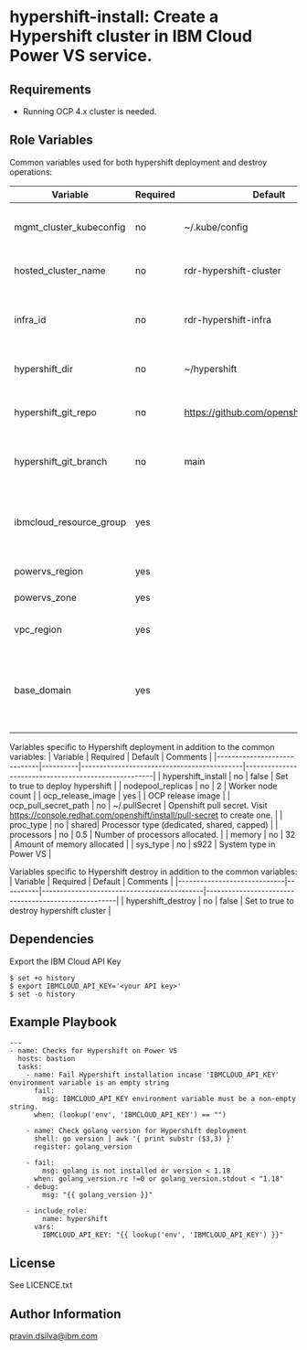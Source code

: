 hypershift-install: Create a Hypershift cluster in IBM Cloud Power VS service.
=========

Requirements
------------

 - Running OCP 4.x cluster is needed.

Role Variables
--------------
Common variables used for both hypershift deployment and destroy operations:

| Variable                    | Required | Default                                    | Comments                                            |
|-----------------------------|----------|--------------------------------------------|-----------------------------------------------------|
| mgmt_cluster_kubeconfig  | no | ~/.kube/config| Path to the management clusters kubeconfig |
| hosted_cluster_name | no  |  rdr-hypershift-cluster | Name of the hypershift cluster |
| infra_id | no  |  rdr-hypershift-infra | Cluster ID with which to tag IBM Cloud resources |
| hypershift_dir | no | ~/hypershift  | Place for the hypershift git repo  |
| hypershift_git_repo | no  | https://github.com/openshift/hypershift  | git repository to install hypershift   |
| hypershift_git_branch | no  | main  |  Hypershift git repository branch  |
| ibmcloud_resource_group | yes  |  |  IBM Cloud Resource group. Click [here](https://cloud.ibm.com/docs/account?topic=account-rgs&interface=ui) for more information   |
|  powervs_region | yes  |  | Power VS region   |
|  powervs_zone | yes  | | Power VS zone   |
|  vpc_region | yes  |   |  Name of the VPC region in IBM Cloud  |
|  base_domain | yes  |   | The base domain of the cluster. It should be an existing CIS domain name  |

Variables specific to Hypershift deployment in addition to the common variables:
| Variable                    | Required | Default                                    | Comments                                            |
|-----------------------------|----------|--------------------------------------------|-----------------------------------------------------|
|  hypershift_install | no  | false | Set to true to deploy hypershift   |
|  nodepool_replicas | no  | 2 | Worker node count   |
|  ocp_release_image | yes  | | OCP release image  |
|  ocp_pull_secret_path | no  | ~/.pullSecret | Openshift pull secret. Visit https://console.redhat.com/openshift/install/pull-secret to create one.   |
|  proc_type | no  | shared| Processor type (dedicated, shared, capped)  |
|  processors | no  | 0.5 |  Number of processors allocated. |
|  memory | no  | 32 | Amount of memory allocated  |
|  sys_type | no  | s922 | System type in Power VS  |


Variables specific to Hypershift destroy in addition to the common variables:
| Variable                    | Required | Default                                    | Comments                                            |
|-----------------------------|----------|--------------------------------------------|-----------------------------------------------------|
|  hypershift_destroy | no  | false | Set to true to destroy hypershift cluster   |

Dependencies
------------

Export the IBM Cloud API Key
```
$ set +o history
$ export IBMCLOUD_API_KEY='<your API key>'
$ set -o history
```
Example Playbook
----------------
```
---
- name: Checks for Hypershift on Power VS
  hosts: bastion
  tasks:
    - name: Fail Hypershift installation incase 'IBMCLOUD_API_KEY' environment variable is an empty string
      fail:
        msg: IBMCLOUD_API_KEY environment variable must be a non-empty string.
      when: (lookup('env', 'IBMCLOUD_API_KEY') == "")

    - name: Check golang version for Hypershift deployment
      shell: go version | awk '{ print substr ($3,3) }'
      register: golang_version

    - fail:
        msg: golang is not installed or version < 1.18
      when: golang_version.rc !=0 or golang_version.stdout < "1.18"
    - debug:
        msg: "{{ golang_version }}"

    - include_role:
        name: hypershift
      vars:
        IBMCLOUD_API_KEY: "{{ lookup('env', 'IBMCLOUD_API_KEY') }}"

```
License
-------

See LICENCE.txt

Author Information
------------------

pravin.dsilva@ibm.com
